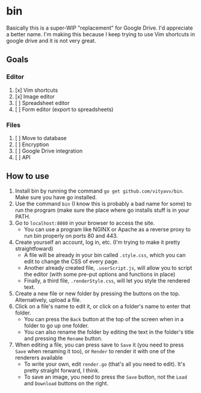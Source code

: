 # bin

Basically this is a super-WIP "replacement" for Google Drive. I'd appreciate a better name. I'm making this because I keep trying to use Vim shortcuts in google drive and it is not very great.

## Goals

### Editor

1. [x] Vim shortcuts
2. [x] Image editor
3. [ ] Spreadsheet editor
4. [ ] Form editor (export to spreadsheets)

### Files

1. [ ] Move to database
2. [ ] Encryption
3. [ ] Google Drive integration
4. [ ] API

## How to use

1. Install bin by running the command `go get github.com/vityavv/bin`. Make sure you have go installed.
2. Use the command `bin` (I know this is probably a bad name for some) to run the program (make sure the place where go installs stuff is in your PATH.
3. Go to `localhost:8080` in your browser to access the site.
	* You can use a program like NGINX or Apache as a reverse proxy to run bin properly on ports 80 and 443.
4. Create yourself an account, log in, etc. (I'm trying to make it pretty straightfoward)
	* A file will be already in your bin called `.style.css`, which you can edit to change the CSS of every page.
	* Another already created file, `.userScript.js`, will allow you to script the editor (with some pre-put options and functions in place)
	* Finally, a third file, `.renderStyle.css`, will let you style the rendered text.
5. Create a new file or new folder by pressing the buttons on the top. Alternatively, upload a file.
6. Click on a file's name to edit it, or click on a folder's name to enter that folder.
	* You can press the `Back` button at the top of the screen when in a folder to go up one folder.
	* You can also rename the folder by editing the text in the folder's title and pressing the `Rename` button.
7. When editing a file, you can press save to `Save` it (you need to press `Save` when renaming it too), or `Render` to render it with one of the renderers available
	* To write your own, edit `render.go` (that's all you need to edit). It's pretty straight forward, I think.
	* To save an image, you need to press the `Save` button, not the `Load` and `Download` buttons on the right.

